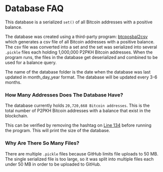 # Database FAQ

This database is a serialized `set()` of all Bitcoin addresses with a positive balance.

The database was created using a third-party program: <a href="https://github.com/graymauser/btcposbal2csv">btcposbal2csv</a> which generates a csv file of all Bitcoin addresses with a positive balance. The csv file was converted into a set and the set was serialized into several `.pickle` files each holding 1,000,000 P2PKH Bitcoin addresses. When the program runs, the files in the database get deserialized and combined to be used for a balance query.

The name of the database folder is the date when the database was last updated in month_day_year format. The database will be updated every 3-6 months.

### How Many Addresses Does The Database Have?

The database currently holds `20,720,668 Bitcoin addresses`. This is the total number of P2PKH Bitcoin addresses with a balance that exist in the blockchain.

This can be verified by removing the hashtag on <a href="https://github.com/Isaacdelly/Plutus/blob/master/plutus.py#L134">Line 134</a> before running the program. This will print the size of the database.

### Why Are There So Many Files?

There are multiple `.pickle` files because GitHub limits file uploads to 50 MB. The single serialized file is too large, so it was split into multiple files each under 50 MB in order to be uploaded to GitHub.
